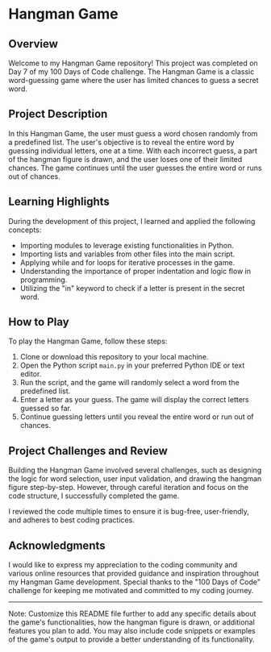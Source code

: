 # Hangman Game

## Overview

Welcome to my Hangman Game repository! This project was completed on Day 7 of my 100 Days of Code challenge. The Hangman Game is a classic word-guessing game where the user has limited chances to guess a secret word.

## Project Description

In this Hangman Game, the user must guess a word chosen randomly from a predefined list. The user's objective is to reveal the entire word by guessing individual letters, one at a time. With each incorrect guess, a part of the hangman figure is drawn, and the user loses one of their limited chances. The game continues until the user guesses the entire word or runs out of chances.

## Learning Highlights

During the development of this project, I learned and applied the following concepts:

- Importing modules to leverage existing functionalities in Python.
- Importing lists and variables from other files into the main script.
- Applying while and for loops for iterative processes in the game.
- Understanding the importance of proper indentation and logic flow in programming.
- Utilizing the "in" keyword to check if a letter is present in the secret word.

## How to Play

To play the Hangman Game, follow these steps:

1. Clone or download this repository to your local machine.
2. Open the Python script `main.py` in your preferred Python IDE or text editor.
3. Run the script, and the game will randomly select a word from the predefined list.
4. Enter a letter as your guess. The game will display the correct letters guessed so far.
5. Continue guessing letters until you reveal the entire word or run out of chances.

## Project Challenges and Review

Building the Hangman Game involved several challenges, such as designing the logic for word selection, user input validation, and drawing the hangman figure step-by-step. However, through careful iteration and focus on the code structure, I successfully completed the game.

I reviewed the code multiple times to ensure it is bug-free, user-friendly, and adheres to best coding practices.

## Acknowledgments

I would like to express my appreciation to the coding community and various online resources that provided guidance and inspiration throughout my Hangman Game development. Special thanks to the "100 Days of Code" challenge for keeping me motivated and committed to my coding journey.

---
Note: Customize this README file further to add any specific details about the game's functionalities, how the hangman figure is drawn, or additional features you plan to add. You may also include code snippets or examples of the game's output to provide a better understanding of its functionality.
